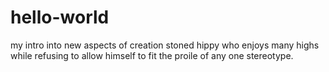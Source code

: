 # hello-world
my intro into new aspects of creation
stoned hippy who enjoys many highs while refusing to allow himself to fit the proile of any one stereotype.
